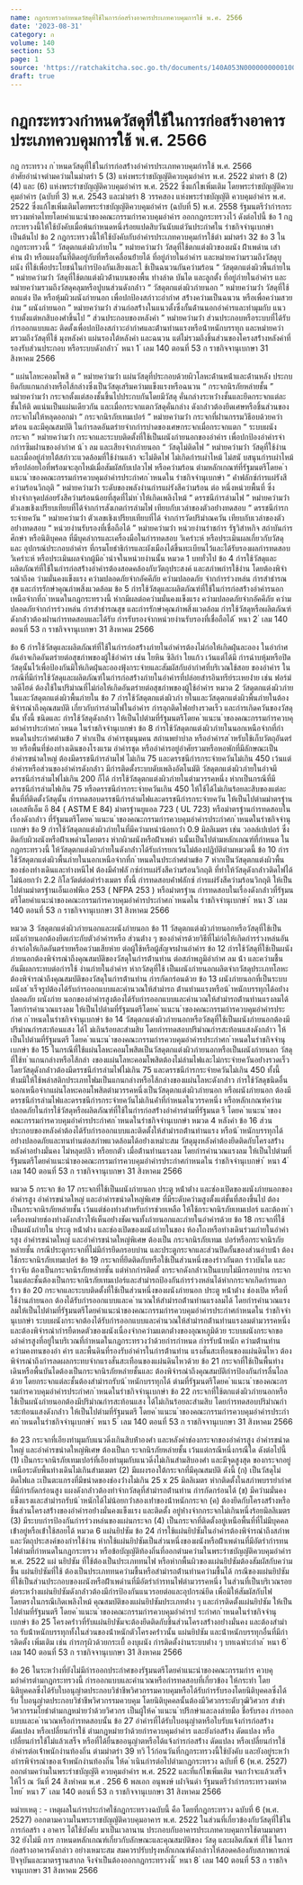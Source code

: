 ```yaml
---
name: กฎกระทรวงกำหนดวัสดุที่ใช้ในการก่อสร้างอาคารประเภทควบคุมการใช้ พ.ศ. 2566
date: '2023-08-31'
category: ก
volume: 140
section: 53
page: 1
source: 'https://ratchakitcha.soc.go.th/documents/140A053N0000000000100.pdf'
draft: true
---
```


# กฎกระทรวงกำหนดวัสดุที่ใช้ในการก่อสร้างอาคารประเภทควบคุมการใช้ พ.ศ. 2566

กฎ กระทรวง ก ําหนดวัสดุที่ใช้ในกํารก่อสร้ํางอําคํารประเภทควบคุมกํารใช้ พ.ศ. 2566 อําศัยอํานําจตํามควํามในมําตรํา 5 (3) แห่งพระรําชบัญญัติควบคุมอําคําร พ.ศ. 2522 มําตรํา 8 (2) (4) และ (6) แห่งพระรําชบัญญัติควบคุมอําคําร พ.ศ. 2522 ซึ่งแก้ไขเพิ่มเติม โดยพระรําชบัญญัติควบคุมอําคําร (ฉบับที่ 3) พ.ศ. 2543 และมําตรํา 8 วรรคสอง แห่งพระรําชบัญญัติ ควบคุมอําคําร พ.ศ. 2522 ซึ่งแก้ไขเพิ่มเติมโดยพระรําชบัญญัติควบคุมอําคําร (ฉบับที่ 5) พ.ศ. 2558 รัฐมนตรีว่ํากํารกระทรวงมหําดไทยโดยคําแนะนําของคณะกรรมกํารควบคุมอําคําร ออกกฎกระทรวงไว้ ดังต่อไปนี้ ข้อ 1 กฎกระทรวงนี้ให้ใช้บังคับเมื่อพ้นกําหนดหนึ่งร้อยแปดสิบวันนับแต่วันประกําศใน รําชกิจจํานุเบกษําเป็นต้นไป ข้อ 2 กฎกระทรวงนี้ให้ใช้บังคับกับอําคํารประเภทควบคุมกํารใช้ตํา มมําตรํา 32 ข้อ 3 ในกฎกระทรวงนี้ “ วัสดุตกแต่งผิวภํายใน ” หมํายควํามว่ํา วัสดุที่ใช้ตกแต่งผิวของผนัง ฝ้ําเพดําน เสํา คําน ฝํา หรือแผงกั้นที่ติดอยู่กับที่หรือเคลื่อนย้ํายได้ ที่อยู่ภํายในอําคําร และหมํายควํามรวมถึงวัสดุบุผนัง ที่ใช้เพื่อประโยชน์ในกํารป้องกันเสียงและใ ช้เป็นฉนวนกันควํามร้อน “ วัสดุตกแต่งผิวพื้นภํายใน ” หมํายควํามว่ํา วัสดุที่ใช้ตกแต่งผิวด้ํานบนของพื้น ทํางลําด บันได และลูกตั้ง ที่อยู่ภํายในอําคําร และหมํายควํามรวมถึงวัสดุคลุมหรือปูบนส่วนดังกล่ําว “ วัสดุตกแต่งผิวภํายนอก ” หมํายควํามว่ํา วัสดุที่ใช้ตกแต่ง ปิด หรือหุ้มผิวผนังภํายนอก เพื่อปกป้องสภําวะอํากําศ สร้ํางควํามเป็นฉนวน หรือเพื่อควํามสวยงําม “ ผนังภํายนอก ” หมํายควํามว่ํา ส่วนก่อสร้ํางในแนวตั้งซึ่งกั้นด้ํานนอกอําคํารและทํามุมกับ แนวรําบตั้งแต่หกสิบองศําขึ้นไป “ ส่วนประกอบของหลังคํา ” หมํายควํามว่ํา ส่วนประกอบหรือระบบที่ได้รับกํารออกแบบและ ติดตั้งเพื่อปกป้องสภําวะอํากําศและต้ํานทํานแรงหรือน้ําหนักบรรทุก และหมํายควํามรวมถึงวัสดุที่ใช้ มุงหลังคํา แผ่นรองใต้หลังคํา และฉนวน แต่ไม่รวมถึงชิ้นส่วนของโครงสร้ํางหลังคําที่รองรับส่วนประกอบ หรือระบบดังกล่ําว ้ หนา 1 ่ เลม 140 ตอนที่ 53 ก ราชกิจจานุเบกษา 31 สิงหาคม 2566

“ แผ่นโลหะคอมโพสิ ต ” หมํายควํามว่ํา แผ่นวัสดุที่ประกอบด้วยผิวโลหะด้ํานหน้ําและด้ํานหลัง ประกบยึดกับแกนกลํางหรือไส้กลํางซึ่งเป็นวัสดุเสริมควํามแข็งแรงหรือฉนวน “ กระจกนิรภัยหลํายชั้น ” หมํายควํามว่ํา กระจกตั้งแต่สองชั้นขึ้นไปประกบกันโดยมีวัสดุ คั่นกลํางระหว่ํางชั้นและยึดกระจกแต่ละชั้นให้ติ ดแน่นเป็นแผ่นเดียวกัน และเมื่อกระจกแตกวัสดุคั่นกลําง ดังกล่ําวต้องยึดเศษหรือชิ้นส่วนของกระจกไม่ให้หลุดออกมํา “ กระจกนิรภัยเทมเปอร์ ” หมํายควํามว่ํา กระจกที่ผ่ํานกรรมวิธีอบด้วยควํามร้อน และมีคุณสมบัติ ในกํารลดอันตรํายจํากกํารบําดของเศษกระจกเมื่อกระจกแตก “ ระบบผนังกระจก ” หมํายควํามว่ํา กระจกและระบบติดตั้งที่ใช้เป็นผนังภํายนอกของอําคําร เพื่อปกป้องอําคํารจํากกํารซึมผ่ํานของอํากําศ น้ ํา ลม และเสียงจํากภํายนอก “ วัสดุไม่ติดไฟ ” หมํายควํามว่ํา วัสดุที่ใช้งํานและเมื่ออยู่ภํายใต้สภําวะแวดล้อมที่ใช้งํานแล้ว จะไม่ติดไฟ ไม่เกิดกํารเผําไหม้ ไม่สนั บสนุนกํารเผําไหม้ หรือปล่อยไอที่พร้อมจะลุกไหม้เมื่อสัมผัสกับเปลวไฟ หรือควํามร้อน ตํามหลักเกณฑ์ที่รัฐมนตรีโดยค ําแนะน ําของคณะกรรมกํารควบคุมอําคํารประกําศก ําหนดใน รําชกิจจํานุเบกษํา “ ค่ําฟลักซ์กํารแผ่รังสีควํามร้อนวิกฤติ ” หมํายควํามว่ํา ระดับของพลังงํานกํารแผ่รังสีควํามร้อน ต่อ หนึ่งหน่วยพื้นที่ ซึ่งห่ํางจํากจุดปล่อยรังสีควํามร้อนน้อยที่สุดที่ไม่ท ําให้เกิดเพลิงไหม้ “ ดรรชนีกํารลํามไฟ ” หมํายควํามว่ํา ตัวเลขเชิงเปรียบเทียบที่ได้จํากกํารสังเกตกํารลํามไฟ เทียบกับเวลําของตัวอย่ํางทดสอบ “ ดรรชนีกํารกระจํายควัน ” หมํายควํามว่ํา ตัวเลขเชิงเปรียบเทียบที่ได้ จํากกํารวัดปริมําณควัน เทียบกับเวลําของตัวอย่ํางทดสอบ “ หน่วยงํานรับรองที่เชื่อถือได้ ” หมํายควํามว่ํา หน่วยงํานรําชกําร รัฐวิสําหกิจ สถําบันกํารศึกษํา หรือนิติบุคคล ที่มีบุคลํากรและเครื่องมือในกํารทดสอบ วิเครําะห์ หรือประเมินผลเกี่ยวกับวัสดุและ อุปกรณ์ประกอบอําคําร ที่กรมโยธําธิกํารและผังเมืองได้ขึ้นทะเบียนไว้และได้รับรองผลกํารทดสอบ วิเครําะห์ หรือประเมินผลจํากผู้มีอ ํานําจในหน่วยงํานนั้น หมวด 1 บททั่วไป ข้อ 4 กํารใช้วัสดุและผลิตภัณฑ์ที่ใช้ในกํารก่อสร้ํางอําคํารต้องสอดคล้องกับวัตถุประสงค์ และสภําพกํารใช้งําน โดยต้องพิจํารณําถึงค วํามมั่นคงแข็งแรง ควํามปลอดภัยจํากอัคคีภัย ควํามปลอดภัย จํากกํารร่วงหล่น กํารสําธํารณสุข และกํารรักษําคุณภําพสิ่งแวดล้อม ข้อ 5 กํารใช้วัสดุและผลิตภัณฑ์ที่ใช้ในกํารก่อสร้ํางอําคํารนอกเหนือจํากที่ก ําหนดในกฎกระทรวงนี้ หํากมีผลต่อควํามมั่นคงแข็งแรง ควํามปลอดภัยจํากอัคคีภัย ควํามปลอดภัยจํากกํารร่วงหล่น กํารสําธํารณสุข และกํารรักษําคุณภําพสิ่งแวดล้อม กํารใช้วัสดุหรือผลิตภัณฑ์ดังกล่ําวต้องผ่ํานกํารทดสอบและได้รับ กํารรับรองจํากหน่วยงํานรับรองที่เชื่อถือได้ ้ หนา 2 ่ เลม 140 ตอนที่ 53 ก ราชกิจจานุเบกษา 31 สิงหาคม 2566

ข้อ 6 กํารใช้วัสดุและผลิตภัณฑ์ที่ใช้ในกํารก่อสร้ํางภํายในอําคํารต้องไม่ก่อให้เกิดฝุ่นละออง ในอํากําศ อันอําจเกิดอันตรํายต่อสุขภําพของผู้ใช้อําคําร เช่น ใยหิน ซิลิกํา ใยแก้ว เว้นแต่ได้มี กํารฉําบหุ้มหรือปิดวัสดุนั้นไว้เพื่อป้องกันมิให้เกิดฝุ่นละอองฟุ้งกระจํายและสัมผัสกับอํากําศที่บริเวณใช้สอย ของอําคําร ในกรณีที่มีกํารใช้วัสดุและผลิตภัณฑ์ในกํารก่อสร้ํางภํายในอําคํารที่ปล่อยสํารอินทรีย์ระเหยง่ําย เช่น ฟอร์มําลดีไฮด์ ต้องใช้ในปริมําณที่ไม่ก่อให้เกิดอันตรํายต่อสุขภําพของผู้ใช้อําคําร หมวด 2 วัสดุตกแต่งผิวภํายในและวัสดุตกแต่งผิวพื้นภํายใน ข้อ 7 กํารใช้วัสดุตกแต่งผิวภํา ยในและวัสดุตกแต่งผิวพื้นภํายในต้องพิจํารณําถึงคุณสมบัติ เกี่ยวกับกํารลํามไฟในอําคําร กํารลุกติดไฟอย่ํางรวดเร็ว และกํารเกิดควันของวัสดุนั้น ทั้งนี้ ชนิดและ กํารใช้วัสดุดังกล่ําว ให้เป็นไปตํามที่รัฐมนตรีโดยค ําแนะน ําของคณะกรรมกํารควบคุมอําคํารประกําศก ําหนด ในรําชกิจจํานุเบกษํา ข้อ 8 กํารใช้วัสดุตกแต่งผิวภํายในนอกเหนือจํากที่กําหนดในประกําศตํามข้อ 7 หํากเป็น อําคํารชุมนุมคน สถํานพยําบําล หรืออําคํารส ําหรับใช้เก็บวัตถุอันตรําย หรือพื้นที่ช่องทํางเดินของโรงแรม อําคํารชุด หรืออําคํารอยู่อําศัยรวมหรือหอพักที่มีลักษณะเป็นอําคํารขนําดใหญ่ ต้องมีดรรชนีกํารลํามไฟ ไม่เกิน 75 และดรรชนีกํารกระจํายควันไม่เกิน 450 เว้นแต่อําคํารหรือส่วนของอําคํารดังกล่ําว มีกํารติดตั้งระบบดับเพลิงอัตโนมัติ วัสดุตกแต่งผิวภํายในอําจมีดรรชนีกํารลํามไฟไม่เกิน 200 ก็ได้ กํารใช้วัสดุตกแต่งผิวภํายในตํามวรรคหนึ่ง หํากเป็นกรณีที่มี ดรรชนีกํารลํามไฟเกิน 75 หรือดรรชนีกํารกระจํายควันเกิน 450 ให้ใช้ได้ไม่เกินร้อยละสิบของแต่ละพื้นที่ที่ติดตั้งวัสดุนั้น กํารทดสอบดรรชนีกํารลํามไฟและดรรชนีกํารกระจํายควัน ให้เป็นไปตํามมําตรฐํานเอเอสทีเอ็ม อี 84 ( ASTM E 84) มําตรฐํานยูแอล 723 ( UL 723) หรือมําตรฐํานกํารทดสอบในเรื่องดังกล่ําว ที่รัฐมนตรีโดยค ําแนะน ําของคณะกรรมกํารควบคุมอําคํารประกําศก ําหนดในรําชกิจจํานุเบกษํา ข้อ 9 กํารใช้วัสดุตกแต่งผิวภํายในที่มีควํามหนําน้อยกว่ํา 0.9 มิลลิเมตร เช่น วอลล์เปเปอร์ ซึ่งติดกับผิวผนังหรือฝ้ําเพดํานโดยตรง หํากผิวผนังหรือฝ้ําเพดํา นนั้นเป็นไปตํามหลักเกณฑ์ที่กําหนด ในกฎกระทรวงนี้ ให้วัสดุตกแต่งผิวภํายในดังกล่ําวได้รับกํารยกเว้นไม่ต้องปฏิบัติตํามหมวดนี้ ข้อ 10 กํารใช้วัสดุตกแต่งผิวพื้นภํายในนอกเหนือจํากที่ก ําหนดในประกําศตํามข้อ 7 หํากเป็นวัสดุตกแต่งผิวพื้นของช่องทํางเดินและทํางหนีไฟ ต้องมีค่ําฟลั กซ์กํารแผ่รังสีควํามร้อนวิกฤติ ที่ทําให้วัสดุดังกล่ําวติดไฟได้ไม่น้อยกว่ํา 2.2 กิโลวัตต์ต่อตํารํางเมตร ทั้งนี้ กํารทดสอบค่ําฟลักซ์ กํารแผ่รังสีควํามร้อนวิกฤติ ให้เป็นไปตํามมําตรฐํานเอ็นเอฟพีเอ 253 ( NFPA 253 ) หรือมําตรฐําน กํารทดสอบในเรื่องดังกล่ําวที่รัฐมนตรีโดยคําแนะนําของคณะกรรมกํารควบคุมอําคํารประกําศก ําหนดใน รําชกิจจํานุเบกษํา ้ หนา 3 ่ เลม 140 ตอนที่ 53 ก ราชกิจจานุเบกษา 31 สิงหาคม 2566

หมวด 3 วัสดุตกแต่งผิวภํายนอกและผนังภํายนอก ข้อ 11 วัสดุตกแต่งผิวภํายนอกหรือวัสดุที่ใช้เป็นผนังภํายนอกต้องยึดเกําะกับตัวอําคํารหรือ ส่วนต่ําง ๆ ของอําคํารด้วยวิธีที่ไม่ก่อให้เกิดกํารร่วงหล่นอันอําจก่อให้เกิดอันตรํายหรือควํามเสียหําย ต่อผู้ใช้หรือผู้สัญจรผ่ํานอําคําร ข้อ 12 กํารใช้วัสดุที่ใช้เป็นผนังภํายนอกต้องพิจํารณําถึงคุณสมบัติของวัสดุในกํารต้ํานทําน ต่อสภําพภูมิอํากําศ ลม น้ํา และควํามชื้น อันมีผลกระทบต่อกํารใช้ งํานภํายในอําคําร หํากวัสดุที่ใช้ เป็นผนังภํายนอกผลิตจํากวัสดุประเภทโลหะ ต้องพิจํารณําถึงคุณสมบัติของวัสดุในกํารต้ํานทําน กํารกัดกร่อนด้วย ข้อ 13 ผนังภํายนอกที่เป็นระบบผนังส ําเร็จรูปต้องได้รับกํารออกแบบและคํานวณให้สํามํารถ ต้ํานทํานแรงหรือน้ ําหนักบรรทุกได้อย่ํางปลอดภัย ผนังภําย นอกของอําคํารสูงต้องได้รับกํารออกแบบและคํานวณให้สํามํารถต้ํานทํานแรงลมได้ โดยกํารคํานวณแรงลม ให้เป็นไปตํามที่รัฐมนตรีโดยค ําแนะน ําของคณะกรรมกํารควบคุมอําคํารประกําศ ก ําหนดในรําชกิจจํานุเบกษํา ข้อ 14 วัสดุตกแต่งผิวภํายนอกหรือวัสดุที่ใช้เป็นผนังภํายนอกต้องมีปริมําณกํารสะท้อนแสง ได้ไ ม่เกินร้อยละสํามสิบ โดยกํารทดสอบปริมําณกํารสะท้อนแสงดังกล่ําว ให้เป็นไปตํามที่รัฐมนตรี โดยค ําแนะน ําของคณะกรรมกํารควบคุมอําคํารประกําศก ําหนดในรําชกิจจํานุเบกษํา ข้อ 15 ในกรณีที่ใช้แผ่นโลหะคอมโพสิตเป็นวัสดุตกแต่งผิวภํายนอกหรือเป็นผนังภํายนอก วัสดุที่ใช้ท ําแกนกลํางหรือไส้กลํา งของแผ่นโลหะคอมโพสิตต้องไม่ลํามไฟและไม่กระจํายควันอย่ํางรวดเร็ว โดยวัสดุดังกล่ําวต้องมีดรรชนีกํารลํามไฟไม่เกิน 75 และดรรชนีกํารกระจํายควันไม่เกิน 450 ทั้งนี้ ห้ํามมิให้ใช้พลําสติกประเภทโฟมเป็นแกนกลํางหรือไส้กลํางของแผ่นโลหะดังกล่ําว กํารใช้วัสดุชนิดอื่นนอกเหนือจํากแผ่นโลหะคอมโพสิตตํามวรรคหนึ่งเป็นวัสดุตกแต่งผิวภํายนอก หรือผนังภํายนอก ต้องมีดรรชนีกํารลํามไฟและดรรชนีกํารกระจํายควันไม่เกินค่ําที่กําหนดในวรรคหนึ่ง หรือหลักเกณฑ์ควํามปลอดภัยในกํารใช้วัสดุหรือผลิตภัณฑ์ที่ใช้ในกํารก่อสร้ํางอําคํารตํามที่รัฐมนต รี โดยค ําแนะน ําของคณะกรรมกํารควบคุมอําคํารประกําศก ําหนดในรําชกิจจํานุเบกษํา หมวด 4 หลังคํา ข้อ 16 ส่วนประกอบของหลังคําต้องได้รับกํารออกแบบและติดตั้งให้สํามํารถต้ํานทํานแรง หรือน้ ําหนักบรรทุกได้อย่ํางปลอดภัยและทนทํานต่อสภําพแวดล้อมได้อย่ํางเหมําะสม วัสดุมุงหลังคําต้องยึดติดกับโครงสร้ํางหลังคําอย่ํางมั่นคง ไม่หลุดปลิว หรือยกตัว เมื่อต้ํานทํานแรงลม โดยกํารคํานวณแรงลม ให้เป็นไปตํามที่รัฐมนตรีโดยคําแนะนําของคณะกรรมกํารควบคุมอําคํารประกําศกําหนดใน รําชกิจจํานุเบกษํา ้ หนา 4 ่ เลม 140 ตอนที่ 53 ก ราชกิจจานุเบกษา 31 สิงหาคม 2566

หมวด 5 กระจก ข้อ 17 กระจกที่ใช้เป็นผนังภํายนอก ประตู หน้ําต่ําง และช่องเปิดของผนังภํายนอกของ อําคํารสูง อําคํารขนําดใหญ่ และอําคํารขนําดใหญ่พิเศษ ที่มีระดับควํามสูงตั้งแต่ชั้นที่สองขึ้นไป ต้องเป็นกระจกนิรภัยหลํายชั้น เว้นแต่ช่องทํางสําหรับกํารช่วยเหลือ ให้ใช้กระจกนิรภัยเทมเปอร์ และต้องท ําเครื่องหมํายช่องทํางดังกล่ําวให้เห็นอย่ํางชัดเจนทั้งภํายนอกและภํายในอําคํารด้วย ข้อ 18 กระจกที่ใช้เป็นผนังภํายใน ประตู หน้ําต่ําง และช่องเปิดของผนังภํายในของ ห้องโถงหรือทํางเดินร่วมภํายในอําคํารสูง อําคํารขนําดใหญ่ และอําคํารขนําดใหญ่พิเศษ ต้องเป็น กระจกนิรภัยเทมเ ปอร์หรือกระจกนิรภัยหลํายชั้น กรณีประตูกระจกที่ไม่มีกํารยึดกรอบบําน และประตูกระจกและส่วนปิดกั้นของส่วนอําบน้ํา ต้องใช้กระจกนิรภัยเทมเปอร์ ข้อ 19 กระจกที่ยึดติดกับหรือใช้เป็นส่วนหนึ่งของรําวกันตก รําวบันได และรําวจับ ต้องเป็นกระจกนิรภัยหลํายชั้น แต่หํากกํารติดตั้ งกระจกดังกล่ําวเป็นแบบไม่มีกรอบบําน กระจก ในแต่ละชั้นต้องเป็นกระจกนิรภัยเทมเปอร์และสํามํารถป้องกันกํารร่วงหล่นได้หํากกระจกเกิดกํารแตกร้ําว ข้อ 20 กระจกและระบบติดตั้งที่ใช้เป็นส่วนหนึ่งของผนังภํายนอก ประตู หน้ําต่ําง ช่องเปิด หรือที่ใช้งํานภํายนอก ต้องได้รับกํารออกแบบและค ํานวณให้สํามํารถต้ํานทํานแรงลมได้ โดยกํารคํานวณแรงลมให้เป็นไปตํามที่รัฐมนตรีโดยคําแนะนําของคณะกรรมกํารควบคุมอําคํารประกําศกําหนดใน รําชกิจจํานุเบกษํา ระบบผนังกระจกต้องได้รับกํารออกแบบและคํานวณให้สํามํารถต้ํานทํานแรงลมตํามวรรคหนึ่ง และต้องพิจํารณํากํารยืดหดตัวของผนังเนื่องจํากควํามแตกต่ํางของอุณหภูมิด้วย ระบบผนังกระจกของอําคํารสูงที่อยู่ในบริเวณที่กําหนดในกฎกระทรวงว่ําด้วยกํารกําหนด กํารรับน้ําหนัก ควํามต้ํานทําน ควํามคงทนของอํา คําร และพื้นดินที่รองรับอําคํารในกํารต้ํานทําน แรงสั่นสะเทือนของแผ่นดินไหว ต้องพิจํารณําถึงกํารลดผลกระทบจํากแรงสั่นสะเทือนของแผ่นดินไหวด้วย ข้อ 21 กระจกที่ใช้เป็นพื้นทํางเดินหรือพื้นบันไดต้องเป็นกระจกนิรภัยหลํายชั้นและ ต้องพิจํารณําถึงคุณสมบัติกํารป้องกันกํารลื่นไถลด้วย โดยกระจกแต่ละชั้นต้องสํามํารถรับน้ ําหนักบรรทุกได้ ตํามที่รัฐมนตรีโดยค ําแนะน ําของคณะกรรมกํารควบคุมอําคํารประกําศก ําหนดในรําชกิจจํานุเบกษํา ข้อ 22 กระจกที่ใช้ตกแต่งผิวภํายนอกหรือใช้เป็นผนังภํายนอกต้องมีปริมําณกํารสะท้อนแสง ได้ไม่เกินร้อยละสํามสิบ โดยกํารทดสอบปริมําณกํารสะท้อนแสงดังกล่ําว ให้เป็นไปตํามที่รัฐมนตรี โดยค ําแนะน ําของคณะกรรมกํารควบคุมอําคํารประกําศก ําหนดในรําชกิจจํานุเบกษํา ้ หนา 5 ่ เลม 140 ตอนที่ 53 ก ราชกิจจานุเบกษา 31 สิงหาคม 2566

ข้อ 23 กระจกที่เอียงทํามุมกับแนวดิ่งเกินสิบห้ําองศํา และหลังคําช่องกระจกของอําคํารสูง อําคํารขนําดใหญ่ และอําคํารขนําดใหญ่พิเศษ ต้องเป็นก ระจกนิรภัยหลํายชั้น เว้นแต่กรณีหนึ่งกรณีใด ดังต่อไปนี้ (1) เป็นกระจกนิรภัยเทมเปอร์ที่เอียงทํามุมกับแนวดิ่งไม่เกินสํามสิบองศํา และมีจุดสูงสุด ของกระจกอยู่เหนือระดับพื้นทํางเดินไม่เกินสํามเมตร (2) มีแผงรองใต้กระจกที่มีคุณสมบัติ ดังนี้ (ก) เป็นวัสดุไม่ติดไฟแล ะเป็นตะแกรงที่มีขนําดของช่องว่ํางไม่เกิน 25 x 25 มิลลิเมตร หํากติดตั้งในสภําพบรรยํากําศที่มีกํารกัดกร่อนสูง แผงดังกล่ําวต้องทําจํากวัสดุที่สํามํารถต้ํานทําน กํารกัดกร่อนได้ (ข) มีควํามมั่นคงแข็งแรงและสํามํารถรับน้ ําหนักได้ไม่น้อยกว่ําสองเท่ําของน้ําหนักกระจก (ค) ต้องยึดกับโครงสร้ํางหรือชิ้นส่วนโครงสร้ํางของอําคํารอย่ํางมั่นคงแข็งแรง และติดตั้ง อยู่ห่ํางจํากกระจกไม่เกินหนึ่งร้อยมิลลิเมตร (3) มีระบบกํารป้องกันกํารร่วงหล่นของแผ่นกระจก (4) เป็นกระจกที่ติดตั้งอยู่เหนือพื้นที่ที่ไม่มีบุคคลเข้ําอยู่หรือเข้ําใช้สอยได้ หมวด 6 แผ่นยิปซัม ข้อ 24 กํารใช้แผ่นยิปซัมในอําคํารต้องพิจํารณําถึงสภําพและวัตถุประสงค์ของกํารใช้งําน หํากใช้แผ่นยิปซัมเป็นส่วนหนึ่งของผนังหรือฝ้ําเพดํานที่มีอัตรํากํารทนไฟตํามที่กําหนดในกฎกระทรวง หรือข้อบัญญัติท้องถิ่นที่ออกตํามควํามในพระรําชบัญญัติควบคุมอําคําร พ.ศ. 2522 แผ่ นยิปซัม ที่ใช้ต้องเป็นประเภททนไฟ หรือหํากพื้นผิวของแผ่นยิปซัมต้องสัมผัสกับควํามชื้น แผ่นยิปซัมที่ใช้ ต้องเป็นประเภททนควํามชื้นหรือสํามํารถต้ํานทํานควํามชื้นได้ กรณีของแผ่นยิปซัมที่ใช้เป็นส่วนประกอบของผนังหรือฝ้ําเพดํานที่มีอัตรํากํารทนไฟตํามวรรคหนึ่ง ในส่วนที่เป็นบริเวณรอยต่อระหว่ํางแผ่นยิปซัมดังกล่ําวต้องมีกํารป้องกันแนวรอยต่อและอุปกรณ์ยึด เพื่อมิให้สัมผัสกับไฟโดยตรงในกรณีเกิดเพลิงไหม้ คุณสมบัติของแผ่นยิปซัมประเภทต่ําง ๆ และกํารติดตั้งแผ่นยิปซัม ให้เป็นไปตํามที่รัฐมนตรี โดยค ําแนะน ําของคณะกรรมกํารควบคุมอําคํารป ระกําศก ําหนดในรําชกิจจํานุเบกษํา ข้อ 25 โครงคร่ําวที่รับแผ่นยิปซัมจะต้องยึดติดกับชิ้นส่วนโครงสร้ํางอย่ํางมั่นคง และต้องสํามํารถ รับน้ําหนักบรรทุกทั้งในส่วนของน้ําหนักตัวโครงคร่ําวนั้น แผ่นยิปซัม และน้ําหนักบรรทุกอื่นที่มีกํารติดตั้ง เพิ่มเติม เช่น กํารกรุผิวด้วยกระเบื้ องบุผนัง กํารติดตั้งงํานระบบต่ําง ๆ บทเฉพําะกําล ้ หนา 6 ่ เลม 140 ตอนที่ 53 ก ราชกิจจานุเบกษา 31 สิงหาคม 2566

ข้อ 26 ในระหว่ํางที่ยังไม่มีกํารออกประกําศของรัฐมนตรีโดยคําแนะนําของคณะกรรมกําร ควบคุมอําคํารตํามกฎกระทรวงนี้ กํารออกแบบและคํานวณหรือกํารทดสอบที่เกี่ยวข้อง ให้กระทํา โดยนิติบุคคลซึ่งได้รับใบอนุญําตประกอบวิชําชีพวิศวกรรมควบคุมหรือได้รับกํารรับรองโดยนิติบุคคลซึ่งได้รับ ใบอนุญําตประกอบวิชําชีพวิศวกรรมควบคุม โดยนิติบุคคลนั้นต้องมีวิศวกรระดับวุฒิวิศวกร สําขํา วิศวกรรมโยธําตํามกฎหมํายว่ําด้วยวิศวกร เป็นผู้ให้ค ําแนะน ําปรึกษําและลงลํายมือ ชื่อรับรอง กํารออกแบบและค ํานวณหรือกํารทดสอบนั้น ข้อ 27 อําคํารที่ได้รับใบอนุญําตหรือใบรับแจ้งกํารก่อสร้ําง ดัดแปลง หรือเปลี่ยนกํารใช้ ตํามกฎหมํายว่ําด้วยกํารควบคุมอําคําร และยังก่อสร้ําง ดัดแปลง หรือเปลี่ยนกํารใช้ไม่แล้วเสร็จ หรือที่ได้ยื่นขออนุญําตหรือได้แจ้งกํารก่อสร้ําง ดัดแปลง หรือเปลี่ยนกํารใช้อําคํารต่อเจ้ําพนักงํานท้องถิ่น ตํามมําตรํา 39 ทวิ ไว้ก่อนวันที่กฎกระทรวงนี้ใช้บังคับ และยังอยู่ระหว่ํางกํารพิจํารณําของเจ้ําพนักงํานท้องถิ่น ให้ด ําเนินกํารต่อไปตํามกฎกระทรวง ฉบับที่ 6 (พ.ศ. 2527) ออกตํามควํามในพระรําชบัญญัติ ควบคุมอําคําร พ.ศ. 2522 และที่แก้ไขเพิ่มเติม จนกว่ําจะแล้วเสร็จ ให้ไว้ ณ วันที่ 24 สิงหําคม พ.ศ . 256 6 พลเอก อนุพงษ์ เผ่ําจินดํา รัฐมนตรีว่ํากํารกระทรวงมหําดไทย ้ หนา 7 ่ เลม 140 ตอนที่ 53 ก ราชกิจจานุเบกษา 31 สิงหาคม 2566

หมํายเหตุ : - เหตุผลในกํารประกําศใช้กฎกระทรวงฉบับนี้ คือ โดยที่กฎกระทรวง ฉบับที่ 6 (พ.ศ. 2527) ออกตามความในพระราชบัญญัติควบคุมอาคาร พ.ศ. 2522 ในส่วนที่เกี่ยวข้องกับวัสดุที่ใช้ในการก่อสร้า ง อาคาร ได้ใช้บังคับ มาเป็นเวลานาน ประกอบกับอาคารประเภทควบคุมการใช้ตามมาตรา 32 ยังไม่มี การ กาหนดหลักเกณฑ์เกี่ยวกับลักษณะและคุณสมบัติของ วัสดุ และผลิตภัณฑ์ ที่ใช้ ในการก่อสร้างอาคารดังกล่าว อย่างเหมาะสม สมควรปรับปรุงหลักเกณฑ์ดังกล่าวให้สอดคล้องกับสภาพการณ์ปัจจุบันและมาตรฐานสากล จึงจำเป็นต้องออกกฎกระทรวงนี้ ้ หนา 8 ่ เลม 140 ตอนที่ 53 ก ราชกิจจานุเบกษา 31 สิงหาคม 2566
